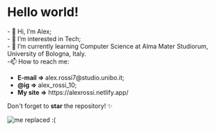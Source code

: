 <h1>Hello world!</h1>
- 👋 Hi, I’m Alex; <br>
- 👀 I’m interested in Tech; <br>
- 🌱 I’m currently learning Computer Science at Alma Mater Studiorum, University of Bologna, Italy. <br>
-📫 How to reach me:
<ul>
  <li><strong>E-mail => </strong>alex.rossi7@studio.unibo.it;</li>
  <li><strong>@ig => </strong>alex_rossi_10;</li>
  <li><strong>My site =></strong> https://alexrossi.netlify.app/</li>
</ul>
Don't forget to <b>star</b> the repository! ✨
<p></p>
<img alt="me replaced :(" src="https://cdn1.expresscomputer.in/wp-content/uploads/2021/03/24161745/EC_Artificial_Intelligence_AI_750.jpg" >

<!---
Axelredx/Axelredx is a ✨ special ✨ repository because its `README.md` (this file) appears on your GitHub profile.
You can click the Preview link to take a look at your changes.
--->

